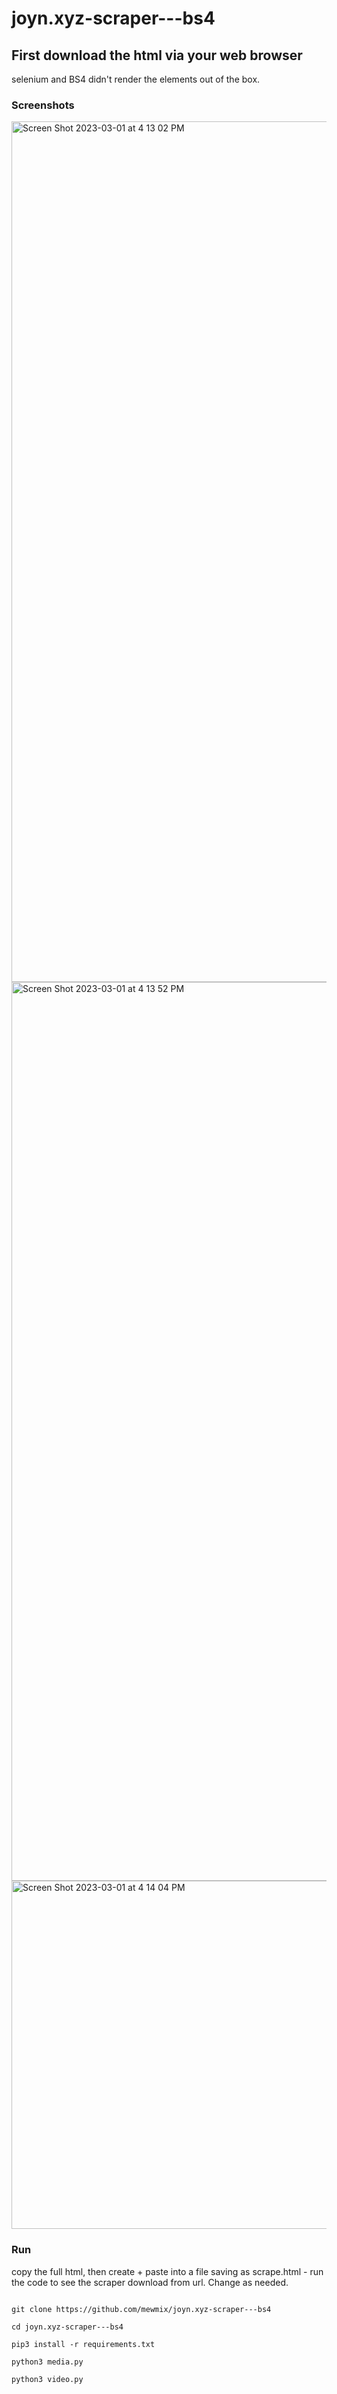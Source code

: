 # joyn.xyz-scraper---bs4


## First download the html via your web browser 

selenium and BS4 didn't render the elements out of the box.

### Screenshots
<img width="1377" alt="Screen Shot 2023-03-01 at 4 13 02 PM" src="https://user-images.githubusercontent.com/42463809/222297114-7613d9c0-49bc-4400-b656-65f47d251939.png">
<img width="1438" alt="Screen Shot 2023-03-01 at 4 13 52 PM" src="https://user-images.githubusercontent.com/42463809/222297109-7954cad0-da17-4b5a-9f6c-b9e50d370414.png">

<img width="557" alt="Screen Shot 2023-03-01 at 4 14 04 PM" src="https://user-images.githubusercontent.com/42463809/222297107-a41c6de5-de84-4d8a-9389-78725d5035c7.png">



### Run

copy the full html, then create + paste into a file saving as scrape.html - run the code to see the scraper download from url. Change as needed.


```

git clone https://github.com/mewmix/joyn.xyz-scraper---bs4

cd joyn.xyz-scraper---bs4

pip3 install -r requirements.txt

python3 media.py

python3 video.py

```


